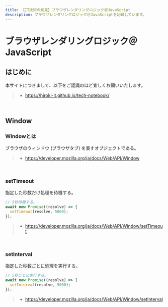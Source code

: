 ```yaml
---
title: 【IT技術の知見】ブラウザレンダリングロジック＠JavaScript
description: ブラウザレンダリングロジック＠JavaScriptを記録しています。
---
```


# ブラウザレンダリングロジック＠JavaScript

## はじめに

本サイトにつきまして、以下をご認識のほど宜しくお願いいたします。

> - https://hiroki-it.github.io/tech-notebook/

<br>

## Window

### Windowとは

ブラウザのウィンドウ (ブラウザタブ) を表すオブジェクトである。

> - https://developer.mozilla.org/ja/docs/Web/API/Window

<br>

### setTimeout

指定した秒数だけ処理を待機する。

```javascript
// 5秒待機する。
await new Promise((resolve) => {
  setTimeout(resolve, 5000);
});
```

> - https://developer.mozilla.org/ja/docs/Web/API/Window/setTimeout

<br>

### setInterval

指定した秒数ごとに処理を実行する。

```javascript
// 5秒ごとに実行する。
await new Promise((resolve) => {
  setInterval(resolve, 5000);
});
```

> - https://developer.mozilla.org/ja/docs/Web/API/Window/setInterval
